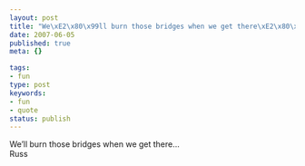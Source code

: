 ```yaml
---
layout: post
title: "We\xE2\x80\x99ll burn those bridges when we get there\xE2\x80\xA6"
date: 2007-06-05
published: true
meta: {}

tags:
- fun
type: post
keywords:
- fun
- quote
status: publish
---
```

We&#8217;ll burn those bridges when we get there&#8230;<br />Russ
